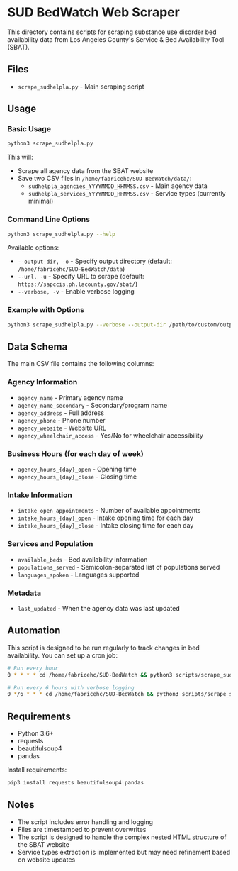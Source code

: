 # SUD BedWatch Web Scraper

This directory contains scripts for scraping substance use disorder bed availability data from Los Angeles County's Service & Bed Availability Tool (SBAT).

## Files

- `scrape_sudhelpla.py` - Main scraping script

## Usage

### Basic Usage

```bash
python3 scrape_sudhelpla.py
```

This will:
- Scrape all agency data from the SBAT website
- Save two CSV files in `/home/fabricehc/SUD-BedWatch/data/`:
  - `sudhelpla_agencies_YYYYMMDD_HHMMSS.csv` - Main agency data
  - `sudhelpla_services_YYYYMMDD_HHMMSS.csv` - Service types (currently minimal)

### Command Line Options

```bash
python3 scrape_sudhelpla.py --help
```

Available options:
- `--output-dir, -o` - Specify output directory (default: `/home/fabricehc/SUD-BedWatch/data`)
- `--url, -u` - Specify URL to scrape (default: `https://sapccis.ph.lacounty.gov/sbat/`)
- `--verbose, -v` - Enable verbose logging

### Example with Options

```bash
python3 scrape_sudhelpla.py --verbose --output-dir /path/to/custom/output
```

## Data Schema

The main CSV file contains the following columns:

### Agency Information
- `agency_name` - Primary agency name
- `agency_name_secondary` - Secondary/program name
- `agency_address` - Full address
- `agency_phone` - Phone number
- `agency_website` - Website URL
- `agency_wheelchair_access` - Yes/No for wheelchair accessibility

### Business Hours (for each day of week)
- `agency_hours_{day}_open` - Opening time
- `agency_hours_{day}_close` - Closing time

### Intake Information
- `intake_open_appointments` - Number of available appointments
- `intake_hours_{day}_open` - Intake opening time for each day
- `intake_hours_{day}_close` - Intake closing time for each day

### Services and Population
- `available_beds` - Bed availability information
- `populations_served` - Semicolon-separated list of populations served
- `languages_spoken` - Languages supported

### Metadata
- `last_updated` - When the agency data was last updated

## Automation

This script is designed to be run regularly to track changes in bed availability. You can set up a cron job:

```bash
# Run every hour
0 * * * * cd /home/fabricehc/SUD-BedWatch && python3 scripts/scrape_sudhelpla.py

# Run every 6 hours with verbose logging
0 */6 * * * cd /home/fabricehc/SUD-BedWatch && python3 scripts/scrape_sudhelpla.py --verbose >> logs/scraper.log 2>&1
```

## Requirements

- Python 3.6+
- requests
- beautifulsoup4
- pandas

Install requirements:
```bash
pip3 install requests beautifulsoup4 pandas
```

## Notes

- The script includes error handling and logging
- Files are timestamped to prevent overwrites
- The script is designed to handle the complex nested HTML structure of the SBAT website
- Service types extraction is implemented but may need refinement based on website updates